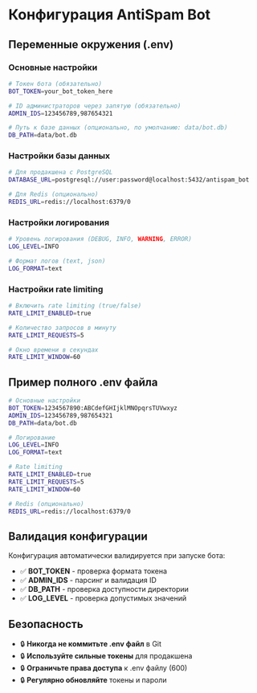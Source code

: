 # Конфигурация AntiSpam Bot

## Переменные окружения (.env)

### Основные настройки
```bash
# Токен бота (обязательно)
BOT_TOKEN=your_bot_token_here

# ID администраторов через запятую (обязательно)
ADMIN_IDS=123456789,987654321

# Путь к базе данных (опционально, по умолчанию: data/bot.db)
DB_PATH=data/bot.db
```

### Настройки базы данных
```bash
# Для продакшена с PostgreSQL
DATABASE_URL=postgresql://user:password@localhost:5432/antispam_bot

# Для Redis (опционально)
REDIS_URL=redis://localhost:6379/0
```

### Настройки логирования
```bash
# Уровень логирования (DEBUG, INFO, WARNING, ERROR)
LOG_LEVEL=INFO

# Формат логов (text, json)
LOG_FORMAT=text
```

### Настройки rate limiting
```bash
# Включить rate limiting (true/false)
RATE_LIMIT_ENABLED=true

# Количество запросов в минуту
RATE_LIMIT_REQUESTS=5

# Окно времени в секундах
RATE_LIMIT_WINDOW=60
```

## Пример полного .env файла

```bash
# Основные настройки
BOT_TOKEN=1234567890:ABCdefGHIjklMNOpqrsTUVwxyz
ADMIN_IDS=123456789,987654321
DB_PATH=data/bot.db

# Логирование
LOG_LEVEL=INFO
LOG_FORMAT=text

# Rate limiting
RATE_LIMIT_ENABLED=true
RATE_LIMIT_REQUESTS=5
RATE_LIMIT_WINDOW=60

# Redis (опционально)
REDIS_URL=redis://localhost:6379/0
```

## Валидация конфигурации

Конфигурация автоматически валидируется при запуске бота:

- ✅ **BOT_TOKEN** - проверка формата токена
- ✅ **ADMIN_IDS** - парсинг и валидация ID
- ✅ **DB_PATH** - проверка доступности директории
- ✅ **LOG_LEVEL** - проверка допустимых значений

## Безопасность

- 🔒 **Никогда не коммитьте .env файл** в Git
- 🔒 **Используйте сильные токены** для продакшена
- 🔒 **Ограничьте права доступа** к .env файлу (600)
- 🔒 **Регулярно обновляйте** токены и пароли
